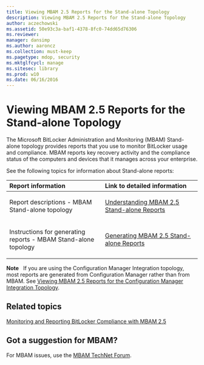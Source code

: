 ```yaml
---
title: Viewing MBAM 2.5 Reports for the Stand-alone Topology
description: Viewing MBAM 2.5 Reports for the Stand-alone Topology
author: aczechowski
ms.assetid: 50e93c3a-baf1-4378-8fc0-74dd65d76306
ms.reviewer: 
manager: dansimp
ms.author: aaroncz
ms.collection: must-keep
ms.pagetype: mdop, security
ms.mktglfcycl: manage
ms.sitesec: library
ms.prod: w10
ms.date: 06/16/2016
---
```



# Viewing MBAM 2.5 Reports for the Stand-alone Topology


The Microsoft BitLocker Administration and Monitoring (MBAM) Stand-alone topology provides reports that you use to monitor BitLocker usage and compliance. MBAM reports key recovery activity and the compliance status of the computers and devices that it manages across your enterprise.

See the following topics for information about Stand-alone reports:

<table>
<colgroup>
<col width="50%" />
<col width="50%" />
</colgroup>
<thead>
<tr class="header">
<th align="left">Report information</th>
<th align="left">Link to detailed information</th>
</tr>
</thead>
<tbody>
<tr class="odd">
<td align="left"><p>Report descriptions - MBAM Stand-alone topology</p></td>
<td align="left"><p><a href="understanding-mbam-25-stand-alone-reports.md" data-raw-source="[Understanding MBAM 2.5 Stand-alone Reports](understanding-mbam-25-stand-alone-reports.md)">Understanding MBAM 2.5 Stand-alone Reports</a></p></td>
</tr>
<tr class="even">
<td align="left"><p>Instructions for generating reports - MBAM Stand-alone topology</p></td>
<td align="left"><p><a href="generating-mbam-25-stand-alone-reports.md" data-raw-source="[Generating MBAM 2.5 Stand-alone Reports](generating-mbam-25-stand-alone-reports.md)">Generating MBAM 2.5 Stand-alone Reports</a></p></td>
</tr>
</tbody>
</table>

 

**Note**  
If you are using the Configuration Manager Integration topology, most reports are generated from Configuration Manager rather than from MBAM. See [Viewing MBAM 2.5 Reports for the Configuration Manager Integration Topology](viewing-mbam-25-reports-for-the-configuration-manager-integration-topology.md).

 


## Related topics


[Monitoring and Reporting BitLocker Compliance with MBAM 2.5](monitoring-and-reporting-bitlocker-compliance-with-mbam-25.md)

 

 

## Got a suggestion for MBAM?

For MBAM issues, use the [MBAM TechNet Forum](https://social.technet.microsoft.com/Forums/home?forum=mdopmbam).



